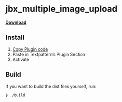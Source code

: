 jbx_multiple_image_upload
=========================
**[Download](https://github.com/jbach/jbx_multiple_image_upload/raw/master/dist/jbx_multiple_image_upload_v0.4.0_zip.txt)**

## Install
1. [Copy Plugin code](https://github.com/jbach/jbx_multiple_image_upload/raw/master/dist/jbx_multiple_image_upload_v0.4.0_zip.txt)
2. Paste in Textpattern’s Plugin Section
3. Activate

## Build
If you want to build the dist files yourself, run:

````shell
$ ./build
````
